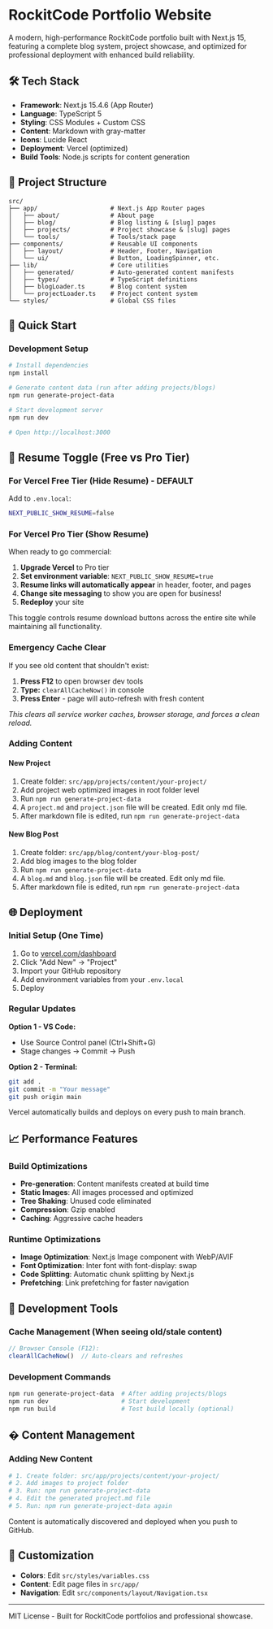 # RockitCode Portfolio Website

A modern, high-performance RockitCode portfolio built with Next.js 15, featuring a complete blog system, project showcase, and optimized for professional deployment with enhanced build reliability.

## 🛠️ Tech Stack

- **Framework**: Next.js 15.4.6 (App Router)
- **Language**: TypeScript 5
- **Styling**: CSS Modules + Custom CSS
- **Content**: Markdown with gray-matter
- **Icons**: Lucide React
- **Deployment**: Vercel (optimized)
- **Build Tools**: Node.js scripts for content generation

## 📁 Project Structure

```
src/
├── app/                    # Next.js App Router pages
│   ├── about/              # About page
│   ├── blog/               # Blog listing & [slug] pages  
│   ├── projects/           # Project showcase & [slug] pages
│   └── tools/              # Tools/stack page
├── components/             # Reusable UI components
│   ├── layout/             # Header, Footer, Navigation
│   └── ui/                 # Button, LoadingSpinner, etc.
├── lib/                    # Core utilities
│   ├── generated/          # Auto-generated content manifests
│   ├── types/              # TypeScript definitions
│   ├── blogLoader.ts       # Blog content system
│   └── projectLoader.ts    # Project content system
└── styles/                 # Global CSS files
```

## 🚀 Quick Start

### Development Setup
```bash
# Install dependencies
npm install

# Generate content data (run after adding projects/blogs)
npm run generate-project-data

# Start development server
npm run dev

# Open http://localhost:3000
```

## 🔧 Resume Toggle (Free vs Pro Tier)

### For Vercel Free Tier (Hide Resume) - DEFAULT
Add to `.env.local`:
```bash
NEXT_PUBLIC_SHOW_RESUME=false
```

### For Vercel Pro Tier (Show Resume)
When ready to go commercial:
1. **Upgrade Vercel** to Pro tier
2. **Set environment variable**: `NEXT_PUBLIC_SHOW_RESUME=true`
3. **Resume links will automatically appear** in header, footer, and pages
4. **Change site messaging** to show you are open for business!
4. **Redeploy** your site

This toggle controls resume download buttons across the entire site while maintaining all functionality.

### Emergency Cache Clear
If you see old content that shouldn't exist:
1. **Press F12** to open browser dev tools
2. **Type:** `clearAllCacheNow()` in console
3. **Press Enter** - page will auto-refresh with fresh content

*This clears all service worker caches, browser storage, and forces a clean reload.*

### Adding Content

#### New Project
1. Create folder: `src/app/projects/content/your-project/`
2. Add project web optimized images in root folder level
3. Run `npm run generate-project-data`
4. A `project.md` and `project.json` file will be created. Edit only md file.
5. After markdown file is edited, run `npm run generate-project-data`

#### New Blog Post
1. Create folder: `src/app/blog/content/your-blog-post/`
2. Add blog images to the blog folder
3. Run `npm run generate-project-data`
4. A `blog.md` and `blog.json` file will be created. Edit only md file.
5. After markdown file is edited, run `npm run generate-project-data`


## 🌐 Deployment

### Initial Setup (One Time)
1. Go to [vercel.com/dashboard](https://vercel.com/dashboard)
2. Click "Add New" → "Project"
3. Import your GitHub repository
4. Add environment variables from your `.env.local`
5. Deploy

### Regular Updates
**Option 1 - VS Code:**
- Use Source Control panel (Ctrl+Shift+G)
- Stage changes → Commit → Push

**Option 2 - Terminal:**
```bash
git add .
git commit -m "Your message"
git push origin main
```

Vercel automatically builds and deploys on every push to main branch.

## 📈 Performance Features

### Build Optimizations
- **Pre-generation**: Content manifests created at build time
- **Static Images**: All images processed and optimized
- **Tree Shaking**: Unused code eliminated
- **Compression**: Gzip enabled
- **Caching**: Aggressive cache headers

### Runtime Optimizations
- **Image Optimization**: Next.js Image component with WebP/AVIF
- **Font Optimization**: Inter font with font-display: swap
- **Code Splitting**: Automatic chunk splitting by Next.js
- **Prefetching**: Link prefetching for faster navigation

## 🔧 Development Tools

### Cache Management (When seeing old/stale content)
```javascript
// Browser Console (F12): 
clearAllCacheNow()  // Auto-clears and refreshes
```

### Development Commands
```bash
npm run generate-project-data  # After adding projects/blogs
npm run dev                    # Start development  
npm run build                  # Test build locally (optional)
```

## � Content Management

### Adding New Content
```bash
# 1. Create folder: src/app/projects/content/your-project/
# 2. Add images to project folder
# 3. Run: npm run generate-project-data
# 4. Edit the generated project.md file
# 5. Run: npm run generate-project-data again
```

Content is automatically discovered and deployed when you push to GitHub.

## 🎨 Customization

- **Colors**: Edit `src/styles/variables.css`
- **Content**: Edit page files in `src/app/`
- **Navigation**: Edit `src/components/layout/Navigation.tsx`

---

MIT License - Built for RockitCode portfolios and professional showcase.
